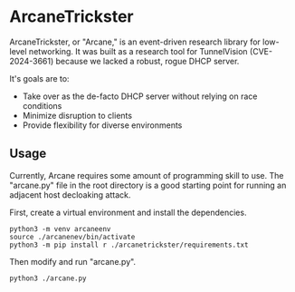 # ArcaneTrickster
ArcaneTrickster, or "Arcane," is an event-driven research library for low-level networking. It was built as a research tool for TunnelVision (CVE-2024-3661) because we lacked a robust, rogue DHCP server.

It's goals are to:
* Take over as the de-facto DHCP server without relying on race conditions
* Minimize disruption to clients
* Provide flexibility for diverse environments

## Usage
Currently, Arcane requires some amount of programming skill to use. The "arcane.py" file in the root directory is a good starting point for running an adjacent host decloaking attack.

First, create a virtual environment and install the dependencies.
```python3
python3 -m venv arcaneenv
source ./arcanenev/bin/activate
python3 -m pip install r ./arcanetrickster/requirements.txt
```

Then modify and run "arcane.py".
```python3
python3 ./arcane.py
```
